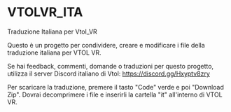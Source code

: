 # VTOLVR_ITA
Traduzione Italiana per Vtol_VR

Questo è un progetto per condividere, creare e modificare i file della traduzione italiana per VTOL VR.

Se hai feedback, commenti, domande o traduzioni per questo progetto, utilizza il server Discord italiano di Vtol: https://discord.gg/Hxyptv8zry

Per scaricare la traduzione, premere il tasto "Code" verde e poi "Download Zip". Dovrai decomprimere i file e inserirli la cartella "it" all'interno di VTOL VR.
